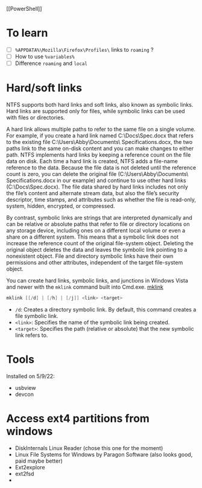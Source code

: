 [[PowerShell]]

# To learn
- [ ] `%APPDATA%\Mozilla\Firefox\Profiles\` links to `roaming` ?
- [ ] How to use `%variables%`
- [ ] Difference `roaming` and `local`

# Hard/soft links
NTFS supports both hard links and soft links, also known as symbolic links. Hard links are supported only for files, while symbolic links can be used with files or directories.

A hard link allows multiple paths to refer to the same file on a single volume. For example, if you create a hard link named C:\Docs\Spec.docx that refers to the existing file C:\Users\Abby\Documents\ Specifications.docx, the two paths link to the same on-disk content and you can make changes to either path. NTFS implements hard links by keeping a reference count on the file data on disk. Each time a hard link is created, NTFS adds a file-name reference to the data. Because the file data is not deleted until the reference count is zero, you can delete the original file (C:\Users\Abby\Documents\ Specifications.docx in our example) and continue to use other hard links (C:\Docs\Spec.docx). The file data shared by hard links includes not only the file’s content and alternate stream data, but also the file’s security descriptor, time stamps, and attributes such as whether the file is read-only, system, hidden, encrypted, or compressed.

By contrast, symbolic links are strings that are interpreted dynamically and can be relative or absolute paths that refer to file or directory locations on any storage device, including ones on a different local volume or even a share on a different system. This means that a symbolic link does not increase the reference count of the original file-system object. Deleting the original object deletes the data and leaves the symbolic link pointing to a nonexistent object. File and directory symbolic links have their own permissions and other attributes, independent of the target file-system object.

You can create hard links, symbolic links, and junctions in Windows Vista and newer with the `mklink` command built into Cmd.exe. [mklink](https://learn.microsoft.com/en-us/windows-server/administration/windows-commands/mklink)
```powershell
mklink [[/d] | [/h] | [/j]] <link> <target>
```
- `/d`: Creates a directory symbolic link. By default, this command creates a file symbolic link.
- `<link>`: Specifies the name of the symbolic link being created.
- `<target>`: Specifies the path (relative or absolute) that the new symbolic link refers to.

# Tools
Installed on 5/9/22:
- usbview
- devcon

# Access ext4 partitions from windows
- DiskInternals Linux Reader (chose this one for the moment)
- Linux File Systems for Windows by Paragon Software (also looks good, paid maybe better)
- Ext2explore
- ext2fsd
- 